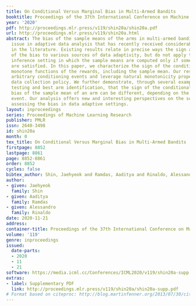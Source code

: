 ```yaml
---
title: On Conditional Versus Marginal Bias in Multi-Armed Bandits
booktitle: Proceedings of the 37th International Conference on Machine Learning
year: '2020'
pdf: http://proceedings.mlr.press/v119/shin20a/shin20a.pdf
url: http://proceedings.mlr.press/v119/shin20a.html
abstract: The bias of the sample means of the arms in multi-armed bandits is an important
  issue in adaptive data analysis that has recently received considerable attention
  in the literature. Existing results relate in precise ways the sign and magnitude
  of the bias to various sources of data adaptivity, but do not apply to the conditional
  inference setting in which the sample means are computed only if some specific conditions
  are satisfied. In this paper, we characterize the sign of the conditional bias of
  monotone functions of the rewards, including the sample mean. Our results hold for
  arbitrary conditioning events and leverage natural monotonicity properties of the
  data collection policy. We further demonstrate, through several examples from sequential
  testing and best arm identification, that the sign of the conditional and marginal
  bias of the sample mean of an arm can be different, depending on the conditioning
  event. Our analysis offers new and interesting perspectives on the subtleties of
  assessing the bias in data adaptive settings.
layout: inproceedings
series: Proceedings of Machine Learning Research
publisher: PMLR
issn: 2640-3498
id: shin20a
month: 0
tex_title: On Conditional Versus Marginal Bias in Multi-Armed Bandits
firstpage: 8852
lastpage: 8861
page: 8852-8861
order: 8852
cycles: false
bibtex_author: Shin, Jaehyeok and Ramdas, Aaditya and Rinaldo, Alessandro
author:
- given: Jaehyeok
  family: Shin
- given: Aaditya
  family: Ramdas
- given: Alessandro
  family: Rinaldo
date: 2020-11-21
address: 
container-title: Proceedings of the 37th International Conference on Machine Learning
volume: '119'
genre: inproceedings
issued:
  date-parts:
  - 2020
  - 11
  - 21
software: https://media.icml.cc/Conferences/ICML2020/v119/shin20a-supp.zip
extras:
- label: Supplementary PDF
  link: http://proceedings.mlr.press/v119/shin20a/shin20a-supp.pdf
# Format based on citeproc: http://blog.martinfenner.org/2013/07/30/citeproc-yaml-for-bibliographies/
---
```

